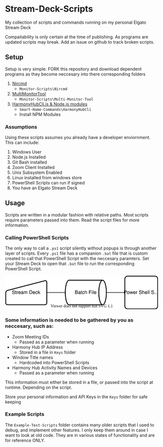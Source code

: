 # Stream-Deck-Scripts
My collection of scripts and commands running on my personal Elgato Stream Deck

Compaitability is only certain at the time of publishing. As programs are updated scripts may break. Add an issue on github to track broken scripts.

## Setup
Setup is very simple. FORK this repository and download dependent programs as they become neccesary into there corresponding folders

1. [Nircmd](Monitor-Scripts/Nircmd/README.md)
    * `Monitor-Scripts\Nircmd`
2. [MultiMonitorTool](Monitor-Scripts/Multi-Monitor-Tool/README.md)
    * `Monitor-Scripts\Multi-Monitor-Tool`
3. [HarmonyHubCli.js & Node.js modules](Smart-Home-Commands/HarmonyHubCli/README.md)
    * `Smart-Home-Commands\HarmonyHubCli`
    * Install NPM Modules

### Assumptions
Using these scripts assumes you already have a developer enviornment. This can include:
1. Windows User
2. Node.js Installed
3. Git Bash installed
4. Zoom Client Installed
5. Unix Subsystem Enabled
6. Linux installed from windows store
7. PowerShell Scripts can run if signed
8. You have an Elgato Stream Deck

## Usage
Scripts are written in a modular fashion with relative paths. Most scripts require parameters passed into them. Read the script files for more information.

### Calling PowerShell Scripts
The only way to call a `.ps1` script silently without popups is through another layer of scripts. Every `.ps1` file has a companion `.bat` file that is custom created to call that PowerShell Script with the neccesary paramters. Set your Stream Deck to open that `.bat` file to run the corresponding PowerShell Script.

![Flow Chart describing calling Powershell scripts](/CallingPowerShell.drawio.svg "Call the Batch File to call the Powershell")


### Some information is needed to be gathered by you as neccesary, such as:
* Zoom Meeting IDs
    * Passed as a parameter when running
* Harmony Hub IP Address
    * Stored in a file in `Keys` folder
* Window Title names
    * Hardcoded into PowerShell Scripts
* Harmony Hub Activity Names and Devices
    * Passed as a parameter when running

This information must either be stored in a file, or passed into the script at runtime. Depending on the script.

Store your personal information and API Keys in the `Keys` folder for safe keeping

### Example Scripts
The `Example-Test-Scripts` folder contains many older scripts that I used to debug, and implement other features. I only keep them around in case I want to look at old code. They are in various states of functionality and are for reference ONLY.
